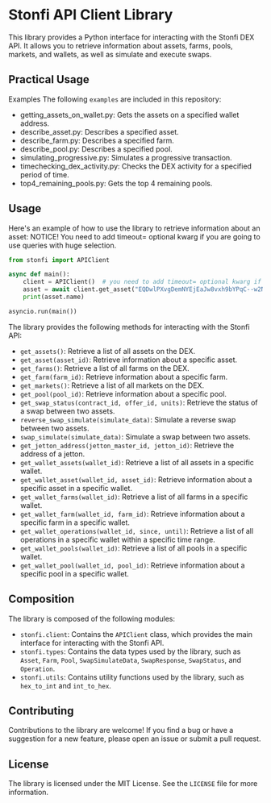 # Stonfi API Client Library

This library provides a Python interface for interacting with the Stonfi DEX API. It allows you to retrieve information about assets, farms, pools, markets, and wallets, as well as simulate and execute swaps.

## Practical Usage
Examples
The following `examples` are included in this repository:

* getting_assets_on_wallet.py: Gets the assets on a specified wallet address.
* describe_asset.py: Describes a specified asset.
* describe_farm.py: Describes a specified farm.
* describe_pool.py: Describes a specified pool.
* simulating_progressive.py: Simulates a progressive transaction.
* timechecking_dex_activity.py: Checks the DEX activity for a specified period of time.
* top4_remaining_pools.py: Gets the top 4 remaining pools.

## Usage

Here's an example of how to use the library to retrieve information about an asset:
NOTICE! You need to add timeout= optional kwarg if you are going to use queries with huge selection.
```python
from stonfi import APIClient

async def main():
    client = APIClient()  # you need to add timeout= optional kwarg if you are going to use queries with huge selection
    asset = await client.get_asset("EQDwlPXvgDemNYEjEaJw8vxh9bYPqC--w2NnqFryU6Ae6Eoz")
    print(asset.name)

asyncio.run(main())
```

The library provides the following methods for interacting with the Stonfi API:

* `get_assets()`: Retrieve a list of all assets on the DEX.
* `get_asset(asset_id)`: Retrieve information about a specific asset.
* `get_farms()`: Retrieve a list of all farms on the DEX.
* `get_farm(farm_id)`: Retrieve information about a specific farm.
* `get_markets()`: Retrieve a list of all markets on the DEX.
* `get_pool(pool_id)`: Retrieve information about a specific pool.
* `get_swap_status(contract_id, offer_id, units)`: Retrieve the status of a swap between two assets.
* `reverse_swap_simulate(simulate_data)`: Simulate a reverse swap between two assets.
* `swap_simulate(simulate_data)`: Simulate a swap between two assets.
* `get_jetton_address(jetton_master_id, jetton_id)`: Retrieve the address of a jetton.
* `get_wallet_assets(wallet_id)`: Retrieve a list of all assets in a specific wallet.
* `get_wallet_asset(wallet_id, asset_id)`: Retrieve information about a specific asset in a specific wallet.
* `get_wallet_farms(wallet_id)`: Retrieve a list of all farms in a specific wallet.
* `get_wallet_farm(wallet_id, farm_id)`: Retrieve information about a specific farm in a specific wallet.
* `get_wallet_operations(wallet_id, since, until)`: Retrieve a list of all operations in a specific wallet within a specific time range.
* `get_wallet_pools(wallet_id)`: Retrieve a list of all pools in a specific wallet.
* `get_wallet_pool(wallet_id, pool_id)`: Retrieve information about a specific pool in a specific wallet.

## Composition

The library is composed of the following modules:

* `stonfi.client`: Contains the `APIClient` class, which provides the main interface for interacting with the Stonfi API.
* `stonfi.types`: Contains the data types used by the library, such as `Asset`, `Farm`, `Pool`, `SwapSimulateData`, `SwapResponse`, `SwapStatus`, and `Operation`.
* `stonfi.utils`: Contains utility functions used by the library, such as `hex_to_int` and `int_to_hex`.

## Contributing

Contributions to the library are welcome! If you find a bug or have a suggestion for a new feature, please open an issue or submit a pull request.

## License

The library is licensed under the MIT License. See the `LICENSE` file for more information.
